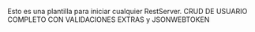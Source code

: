 Esto es una plantilla para iniciar cualquier RestServer. CRUD DE USUARIO COMPLETO CON VALIDACIONES EXTRAS y JSONWEBTOKEN
